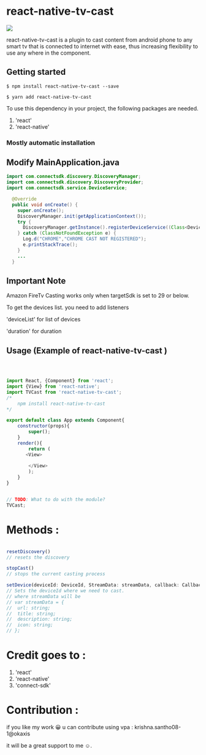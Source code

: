 # react-native-tv-cast

![](gif)

react-native-tv-cast is a plugin to cast content from android phone to any smart tv that is connected to internet with ease, thus increasing flexibility to use any where in the component.

## Getting started

`$ npm install react-native-tv-cast --save`

`$ yarn add react-native-tv-cast`

To use this dependency in your project, the following packages are needed. 
1. 'react'
2. 'react-native'

### Mostly automatic installation

## Modify MainApplication.java

  


```java
import com.connectsdk.discovery.DiscoveryManager;
import com.connectsdk.discovery.DiscoveryProvider;
import com.connectsdk.service.DeviceService;

  @Override
  public void onCreate() {
    super.onCreate();
    DiscoveryManager.init(getApplicationContext());
    try {
      DiscoveryManager.getInstance().registerDeviceService((Class<DeviceService>) Class.forName("com.connectsdk.service.CastService"), (Class<DiscoveryProvider>)Class.forName("com.connectsdk.discovery.provider.CastDiscoveryProvider"));
    } catch (ClassNotFoundException e) {
      Log.d("CHROME","CHROME CAST NOT REGISTERED");
      e.printStackTrace();
    }
    ...
  }
```
## Important Note
  Amazon FireTv Casting works only when targetSdk is set to 29 or below.
  
  To get the devices list. you need to add listeners
  
  'deviceList' for list of devices 
  
  'duration' for duration


## Usage (Example of react-native-tv-cast )
```javascript



import React, {Component} from 'react';
import {View} from 'react-native';
import TVCast from 'react-native-tv-cast';
/*
    npm install react-native-tv-cast
*/

export default class App extends Component{
    constructor(props){
        super();
    }
    render(){
        return (
       <View>
            
        </View>
        );
    }
}


// TODO: What to do with the module?
TVCast;
```

# Methods :

```javascript

resetDiscovery()
// resets the discovery

stopCast()
// stops the current casting process

setDevice(deviceId: DeviceId, StreamData: streamData, callback: CallbackType)
// Sets the deviceId where we need to cast.
// where streamData will be 
// var streamData = {
//  url: string;
//  title: string;
//  description: string;
//  icon: string;
// };

```

# Credit goes to : 

1. 'react'
2. 'react-native'
3. 'connect-sdk' 

# Contribution :

if you like my work 😀 u can contribute using
vpa : krishna.santho08-1@okaxis

it will be a great support to me ☺.


